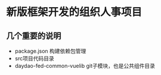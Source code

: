 # 新版框架开发的组织人事项目

## 几个重要的说明
* package.json 构建依赖包管理
* src项目代码目录 
* daydao-fed-common-vuelib git子模块，也是公共组件目录